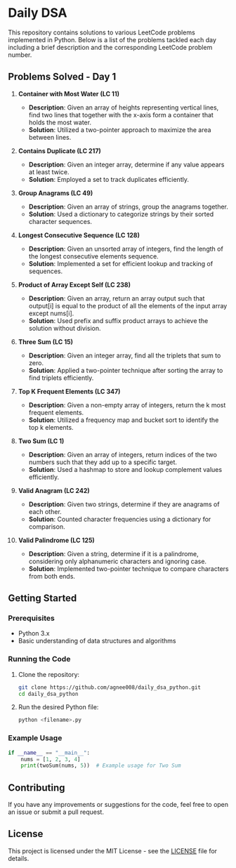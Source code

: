 # Daily DSA 


This repository contains solutions to various LeetCode problems implemented in Python. Below is a list of the problems tackled each day including a brief description and the corresponding LeetCode problem number.


## Problems Solved - Day 1


1. **Container with Most Water (LC 11)**
   - **Description**: Given an array of heights representing vertical lines, find two lines that together with the x-axis form a container that holds the most water.
   - **Solution**: Utilized a two-pointer approach to maximize the area between lines.


2. **Contains Duplicate (LC 217)**
   - **Description**: Given an integer array, determine if any value appears at least twice.
   - **Solution**: Employed a set to track duplicates efficiently.


3. **Group Anagrams (LC 49)**
   - **Description**: Given an array of strings, group the anagrams together.
   - **Solution**: Used a dictionary to categorize strings by their sorted character sequences.


4. **Longest Consecutive Sequence (LC 128)**
   - **Description**: Given an unsorted array of integers, find the length of the longest consecutive elements sequence.
   - **Solution**: Implemented a set for efficient lookup and tracking of sequences.


5. **Product of Array Except Self (LC 238)**
   - **Description**: Given an array, return an array output such that output[i] is equal to the product of all the elements of the input array except nums[i].
   - **Solution**: Used prefix and suffix product arrays to achieve the solution without division.


6. **Three Sum (LC 15)**
   - **Description**: Given an integer array, find all the triplets that sum to zero.
   - **Solution**: Applied a two-pointer technique after sorting the array to find triplets efficiently.


7. **Top K Frequent Elements (LC 347)**
   - **Description**: Given a non-empty array of integers, return the k most frequent elements.
   - **Solution**: Utilized a frequency map and bucket sort to identify the top k elements.


8. **Two Sum (LC 1)**
   - **Description**: Given an array of integers, return indices of the two numbers such that they add up to a specific target.
   - **Solution**: Used a hashmap to store and lookup complement values efficiently.


9. **Valid Anagram (LC 242)**
   - **Description**: Given two strings, determine if they are anagrams of each other.
   - **Solution**: Counted character frequencies using a dictionary for comparison.


10. **Valid Palindrome (LC 125)**
    - **Description**: Given a string, determine if it is a palindrome, considering only alphanumeric characters and ignoring case.
    - **Solution**: Implemented two-pointer technique to compare characters from both ends.


## Getting Started


### Prerequisites


- Python 3.x
- Basic understanding of data structures and algorithms


### Running the Code


1. Clone the repository:
   ```bash
   git clone https://github.com/agnee008/daily_dsa_python.git
   cd daily_dsa_python
   ```


2. Run the desired Python file:
   ```bash
   python <filename>.py
   ```


### Example Usage


```python
if __name__ == "__main__":
    nums = [1, 2, 3, 4]
    print(twoSum(nums, 5))  # Example usage for Two Sum
```


## Contributing


If you have any improvements or suggestions for the code, feel free to open an issue or submit a pull request.


## License


This project is licensed under the MIT License - see the [LICENSE](LICENSE) file for details.
